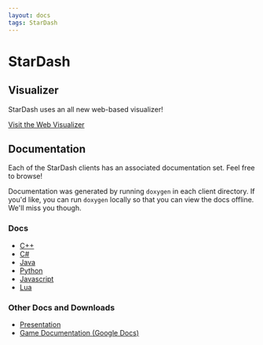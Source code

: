 ```yaml
---
layout: docs
tags: StarDash
---
```


# StarDash

## Visualizer

StarDash uses an all new web-based visualizer!

<a href="http://vis.megaminerai.com" class="btn btn-info">
Visit the Web Visualizer<i class="fa fa-eye"></i>
</a>

## Documentation

Each of the StarDash clients has an associated documentation set. Feel
free to browse!

Documentation was generated by running ``doxygen`` in each client
directory. If you'd like, you can run ``doxygen`` locally so that you
can view the docs offline. We'll miss you though.

### Docs

* [C++](http://siggame.io/Joueur.cpp/namespacecpp__client_1_1stardash.html)
* [C#](https://siggame.io/Joueur.cs/games/index.html)
* [Java](http://siggame.io/Joueur.java/)
* [Python](https://siggame.io/Joueur.py/stardash/index.html)
* [Javascript](http://siggame.io/Joueur.js/Stardash.html)
* [Lua](http://siggame.io/Joueur.lua/starDash/)
### Other Docs and Downloads

* [Presentation](https://docs.google.com/presentation/d/15lJcIiPPkP8L0uuYkq-ZJzg0CkIgfWgRKYAwUxyLMqI/edit?usp=sharing)
* [Game Documentation (Google Docs)](https://docs.google.com/document/d/1UCKtIpaOLhrnO9uPGsm1HbnVhnbvT68EZz46iX3iA4k/edit?usp=sharing)

